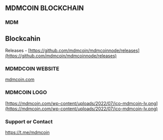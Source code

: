 ## MDMCOIN BLOCKCHAIN



### MDM

Blockcahin
----
Releases - [https://github.com/mdmcoin/mdmcoinnode/releases](https://github.com/mdmcoin/mdmcoinnode/releases)

### MDMDCOIN WEBSITE

[mdmcoin.com](https://mdmcoin.com)

### MDMCOIN LOGO
[https://mdmcoin.com/wp-content/uploads/2022/07/ico-mdmcoin-lv.png](https://mdmcoin.com/wp-content/uploads/2022/07/ico-mdmcoin-lv.png)
### Support or Contact

https://t.me/mdmcoin
